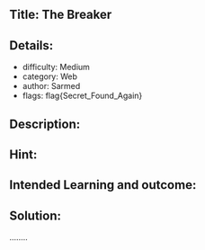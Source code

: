 ﻿## Title: The Breaker
## Details:
* difficulty: Medium
* category: Web 
* author: Sarmed
* flags: flag{Secret_Found_Again}

## Description:


## Hint:


## Intended Learning and outcome:


## Solution: 


........
